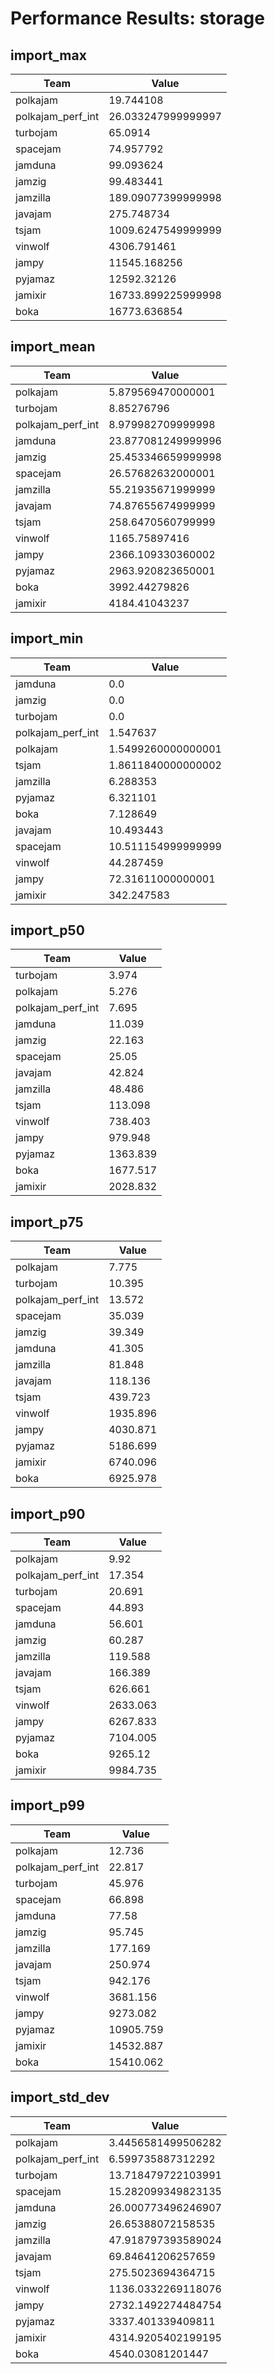 # Performance Results: storage

## import_max

| Team | Value |
|------|-------|
| polkajam | 19.744108 |
| polkajam_perf_int | 26.033247999999997 |
| turbojam | 65.0914 |
| spacejam | 74.957792 |
| jamduna | 99.093624 |
| jamzig | 99.483441 |
| jamzilla | 189.09077399999998 |
| javajam | 275.748734 |
| tsjam | 1009.6247549999999 |
| vinwolf | 4306.791461 |
| jampy | 11545.168256 |
| pyjamaz | 12592.32126 |
| jamixir | 16733.899225999998 |
| boka | 16773.636854 |

## import_mean

| Team | Value |
|------|-------|
| polkajam | 5.879569470000001 |
| turbojam | 8.85276796 |
| polkajam_perf_int | 8.979982709999998 |
| jamduna | 23.877081249999996 |
| jamzig | 25.453346659999998 |
| spacejam | 26.57682632000001 |
| jamzilla | 55.21935671999999 |
| javajam | 74.87655674999999 |
| tsjam | 258.6470560799999 |
| vinwolf | 1165.75897416 |
| jampy | 2366.109330360002 |
| pyjamaz | 2963.920823650001 |
| boka | 3992.44279826 |
| jamixir | 4184.41043237 |

## import_min

| Team | Value |
|------|-------|
| jamduna | 0.0 |
| jamzig | 0.0 |
| turbojam | 0.0 |
| polkajam_perf_int | 1.547637 |
| polkajam | 1.5499260000000001 |
| tsjam | 1.8611840000000002 |
| jamzilla | 6.288353 |
| pyjamaz | 6.321101 |
| boka | 7.128649 |
| javajam | 10.493443 |
| spacejam | 10.511154999999999 |
| vinwolf | 44.287459 |
| jampy | 72.31611000000001 |
| jamixir | 342.247583 |

## import_p50

| Team | Value |
|------|-------|
| turbojam | 3.974 |
| polkajam | 5.276 |
| polkajam_perf_int | 7.695 |
| jamduna | 11.039 |
| jamzig | 22.163 |
| spacejam | 25.05 |
| javajam | 42.824 |
| jamzilla | 48.486 |
| tsjam | 113.098 |
| vinwolf | 738.403 |
| jampy | 979.948 |
| pyjamaz | 1363.839 |
| boka | 1677.517 |
| jamixir | 2028.832 |

## import_p75

| Team | Value |
|------|-------|
| polkajam | 7.775 |
| turbojam | 10.395 |
| polkajam_perf_int | 13.572 |
| spacejam | 35.039 |
| jamzig | 39.349 |
| jamduna | 41.305 |
| jamzilla | 81.848 |
| javajam | 118.136 |
| tsjam | 439.723 |
| vinwolf | 1935.896 |
| jampy | 4030.871 |
| pyjamaz | 5186.699 |
| jamixir | 6740.096 |
| boka | 6925.978 |

## import_p90

| Team | Value |
|------|-------|
| polkajam | 9.92 |
| polkajam_perf_int | 17.354 |
| turbojam | 20.691 |
| spacejam | 44.893 |
| jamduna | 56.601 |
| jamzig | 60.287 |
| jamzilla | 119.588 |
| javajam | 166.389 |
| tsjam | 626.661 |
| vinwolf | 2633.063 |
| jampy | 6267.833 |
| pyjamaz | 7104.005 |
| boka | 9265.12 |
| jamixir | 9984.735 |

## import_p99

| Team | Value |
|------|-------|
| polkajam | 12.736 |
| polkajam_perf_int | 22.817 |
| turbojam | 45.976 |
| spacejam | 66.898 |
| jamduna | 77.58 |
| jamzig | 95.745 |
| jamzilla | 177.169 |
| javajam | 250.974 |
| tsjam | 942.176 |
| vinwolf | 3681.156 |
| jampy | 9273.082 |
| pyjamaz | 10905.759 |
| jamixir | 14532.887 |
| boka | 15410.062 |

## import_std_dev

| Team | Value |
|------|-------|
| polkajam | 3.4456581499506282 |
| polkajam_perf_int | 6.599735887312292 |
| turbojam | 13.718479722103991 |
| spacejam | 15.282099349823135 |
| jamduna | 26.000773496246907 |
| jamzig | 26.65388072158535 |
| jamzilla | 47.918797393589024 |
| javajam | 69.84641206257659 |
| tsjam | 275.5023694364715 |
| vinwolf | 1136.0332269118076 |
| jampy | 2732.1492274484754 |
| pyjamaz | 3337.401339409811 |
| jamixir | 4314.9205402199195 |
| boka | 4540.03081201447 |

